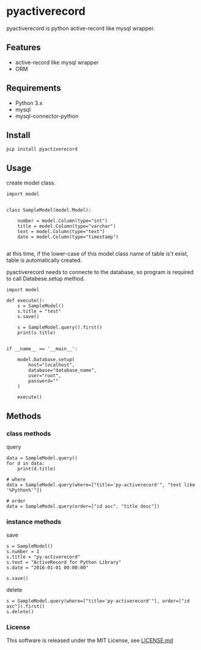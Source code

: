# pyactiverecord
pyactiverecord is python active-record like mysql wrapper.

## Features

- active-record like mysql wrapper
- ORM

## Requirements

- Python 3.x
- mysql
- mysql-connector-python

## Install

```
pip install pyactiverecord
```

## Usage
create model class.
```
import model


class SampleModel(model.Model):

    number = model.Column(type="int")
    title = model.Column(type="varchar")
    text = model.Column(type="text")
    date = model.Column(type="timestamp")
    
```
at this time, if the lower-case of this model class name of table is't exist, table is automatically created.

pyactiverecord needs to connecte to the database, so program is required to call Databese.setup method.
```
import model

def execute():
    s = SampleModel()
    s.title = "test"
    s.save()
    
    s = SampleModel.query().first()
    print(s.title)


if __name__ == '__main__':
    
    model.Database.setup(
        host="localhost",
        database="database_name",
        user="root",
        password=""
    )
    
    execute()
```

## Methods
### class methods
query
```
data = SampleModel.query()
for d in data:
    print(d.title)

# where
data = SampleModel.query(where=["title='py-activerecord'", "text like '%Python%'"])

# order
data = SampleModel.query(order=["id asc", "title desc"])
```
### instance methods
save
```
s = SampleModel()
s.number = 1
s.title = "py-activerecord"
s.text = "ActiveRecord for Python Library"
s.date = "2016-01-01 00:00:00"

s.save()
```
delete
```
s = SampleModel.query(where=["title='py-activerecord'"], order=["id asc"]).first()
s.delete()
```

### License
This software is released under the MIT License, see [LICENSE.md](./LICENSE.md)
